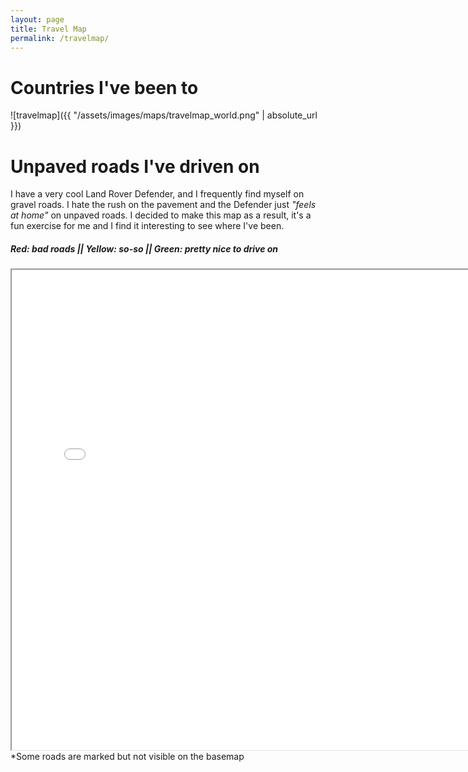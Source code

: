```yaml
---
layout: page
title: Travel Map
permalink: /travelmap/
---
```


# Countries I've been to

![travelmap]({{ "/assets/images/maps/travelmap_world.png" | absolute_url }})

# Unpaved roads I've driven on

I have a very cool Land Rover Defender, and I frequently find myself on
gravel roads. I hate the rush on the pavement and the Defender just _"feels at
home"_ on unpaved roads. I decided to make this map as a result, it's a fun
exercise for me and I find it interesting to see where I've been.

##### Red: bad roads || Yellow: so-so || Green: pretty nice to drive on

<iframe height="768px" width="768px" src="/assets/images/maps/gravel/gravelroads.html"></iframe>
*Some roads are marked but not visible on the basemap 
